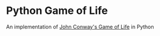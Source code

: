 # Python Game of Life
An implementation of [John Conway's Game of Life](https://en.wikipedia.org/wiki/Conway%27s_Game_of_Life) in Python
